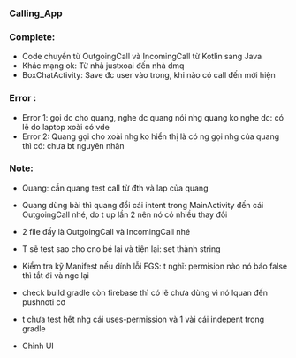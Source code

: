 ### Calling_App ###

### Complete:
- Code chuyển từ OutgoingCall và IncomingCall từ Kotlin sang Java
- Khác mạng ok: Từ nhà justxoai đến nhà dmq
- BoxChatActivity: Save đc user vào trong, khi nào có call đến mới hiện

### Error :
- Error 1: gọi dc cho quang, nghe dc quang nói nhg quang ko nghe dc: có lẽ do laptop xoài có vde
- Error 2: Quang gọi cho xoài nhg ko hiển thị là có ng gọi nhg của quang thì có: chưa bt nguyên nhân

### Note:
+ Quang: cần quang test call từ đth và lap của quang

+ Quang dùng bài thì quang đổi cái intent trong MainActivity đến cái OutgoingCall nhé, do t up lần 2
nên nó có nhiều thay đổi

+ 2 file đấy là OutgoingCall và IncomingCall nhé

+ T sẽ test sao cho cno bé lại và tiện lại: set thành string

+ Kiểm tra kỹ Manifest nếu dính lỗi FGS: t nghĩ: permision nào nó báo false thì tắt đi và ngc lại

+ check build gradle còn firebase thì có lẽ chưa dùng vì nó lquan đến pushnoti cơ 

+ t chưa test hết nhg cái uses-permission và 1 vài cái indepent trong gradle

+ Chỉnh UI 